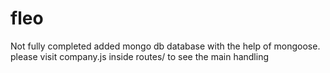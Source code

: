 # fleo
Not fully completed
added mongo db database with the help of mongoose.
please visit company.js inside routes/ to see the main handling
